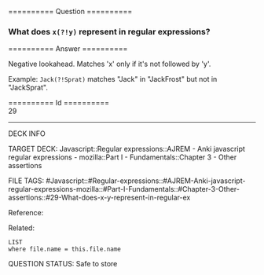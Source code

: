 ========== Question ==========  

### What does `x(?!y)` represent in regular expressions?  

========== Answer ==========  

Negative lookahead. Matches 'x' only if it's not followed by 'y'.

Example: `Jack(?!Sprat)` matches "Jack" in "JackFrost" but not in "JackSprat".

========== Id ==========  
29

---

DECK INFO

TARGET DECK: Javascript::Regular expressions::AJREM - Anki javascript regular expressions - mozilla::Part I - Fundamentals::Chapter 3 - Other assertions

FILE TAGS: #Javascript::#Regular-expressions::#AJREM-Anki-javascript-regular-expressions-mozilla::#Part-I-Fundamentals::#Chapter-3-Other-assertions::#29-What-does-x-y-represent-in-regular-ex

Reference:

Related:

```dataview
LIST
where file.name = this.file.name
```


QUESTION STATUS: Safe to store
